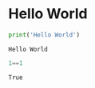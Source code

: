 # Hello World


```python
print('Hello World')
```

    Hello World



```python
1==1
```




    True




```python

```
